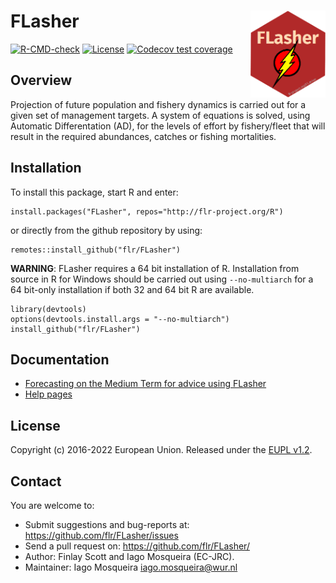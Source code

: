 # FLasher <img src="man/figures/logo.png" align="right" width="120" />

[![R-CMD-check](https://github.com/flr/FLasher/workflows/R-CMD-check/badge.svg)](https://github.com/flr/FLasher/actions)
[![License](https://eddelbuettel.github.io/badges/GPL2+.svg)](https://www.gnu.org/licenses/gpl-2.0.html)
[![Codecov test coverage](https://codecov.io/gh/flr/FLasher/branch/master/graph/badge.svg)](https://codecov.io/gh/flr/FLasher?branch=master)

## Overview

Projection of future population and fishery dynamics is carried out for a given set of management targets. A system of equations is solved, using Automatic Differentation (AD), for the levels of effort by fishery/fleet that will result in the required abundances, catches or fishing mortalities.

## Installation
To install this package, start R and enter:

```
install.packages("FLasher", repos="http://flr-project.org/R")
```

or directly from the github repository by using:

```
remotes::install_github("flr/FLasher")
```

**WARNING**: FLasher requires a 64 bit installation of R. Installation from source in R for Windows should be carried out using `--no-multiarch` for a 64 bit-only installation if both 32 and 64 bit R are available.

```
library(devtools)
options(devtools.install.args = "--no-multiarch")   
install_github("flr/FLasher")
```

## Documentation
- [Forecasting on the Medium Term for advice using FLasher](https://flr-project.org/doc/Forecasting_on_the_Medium_Term_for_advice_using_FLasher.html)
- [Help pages](http://flr-project.org/FLasher)

## License
Copyright (c) 2016-2022 European Union. Released under the [EUPL v1.2](https://eupl.eu/1.2/en/).

## Contact
You are welcome to:

- Submit suggestions and bug-reports at: <https://github.com/flr/FLasher/issues>
- Send a pull request on: <https://github.com/flr/FLasher/>
- Author: Finlay Scott and Iago Mosqueira (EC-JRC).
- Maintainer: Iago Mosqueira <iago.mosqueira@wur.nl>

